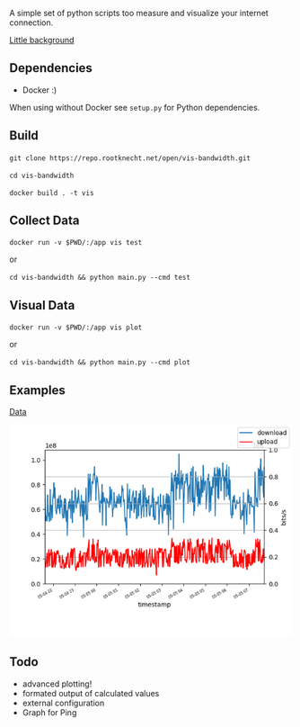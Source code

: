A simple set of python scripts too measure and visualize your internet connection.

[Little background](https://knowledge.rootknecht.net/testing-internet-connection)

## Dependencies

- Docker :)

When using without Docker see `setup.py` for Python dependencies.

## Build

`git clone https://repo.rootknecht.net/open/vis-bandwidth.git`

`cd vis-bandwidth`

`docker build . -t vis`

## Collect Data

`docker run -v $PWD/:/app vis test`

or

`cd vis-bandwidth && python main.py --cmd test`

## Visual Data

`docker run -v $PWD/:/app vis plot`

or

`cd vis-bandwidth && python main.py --cmd plot`

## Examples

[Data](https://repo.rootknecht.net/open/vis-bandwidth/raw/master/results/speedtest.log)

![Plot](./results/bandwidth.png)

## Todo

- advanced plotting!
- formated output of calculated values
- external configuration
- Graph for Ping

